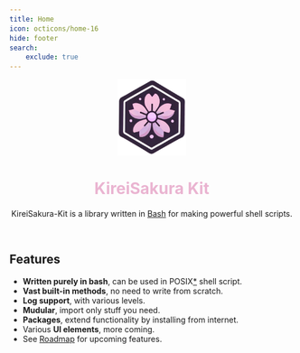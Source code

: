 ```yaml
---
title: Home
icon: octicons/home-16
hide: footer
search:
    exclude: true
---
```

<div align="center">
    <img src="https://raw.githubusercontent.com/soymadip/KireiSakura-Kit/refs/heads/main/Assets/icon.png"  style="height:135px">
    <h1 align="center"><b style="color:#EAB4D1;">KireiSakura Kit</b></h1>
</div>
<p align="center">
    KireiSakura-Kit is a library written in <a href="https://www.gnu.org/software/bash">Bash</a> for making powerful shell scripts.
</p>
<br>


## **Features**

- **Written purely in bash**, can be used in POSIX[*](./faq.md#1-which-shells-are-supported) shell script.
- **Vast built-in methods**, no need to write from scratch.
- **Log support**, with various levels.
- **Mudular**, import only stuff you need.
- **Packages**, extend functionality by installing from internet.
- Various **UI elements**, more coming.
- See [Roadmap](./roadmap.md) for upcoming features.
